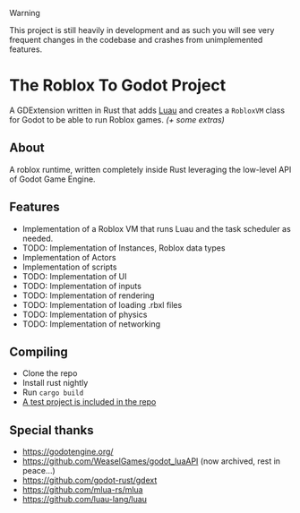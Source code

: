 > [!WARNING]
> This project is still heavily in development and as such you will see very frequent changes in the codebase and crashes from unimplemented features.

# The Roblox To Godot Project

A GDExtension written in Rust that adds [Luau](https://luau-lang.org) and creates a `RobloxVM` class for Godot to be able to run Roblox games.
*(+ some extras)*

About
-----
A roblox runtime, written completely inside Rust leveraging the low-level API of Godot Game Engine.

Features
--------
- Implementation of a Roblox VM that runs Luau and the task scheduler as needed.
- TODO: Implementation of Instances, Roblox data types
- Implementation of Actors
- Implementation of scripts
- TODO: Implementation of UI
- TODO: Implementation of inputs
- TODO: Implementation of rendering
- TODO: Implementation of loading .rbxl files
- TODO: Implementation of physics
- TODO: Implementation of networking

Compiling
------------
- Clone the repo
- Install rust nightly
- Run `cargo build`
- [A test project is included in the repo](https://github.com/roblox-to-godot-project/roblox-to-godot-project/tree/master/godot)

**Special thanks**
------
- https://godotengine.org/
- https://github.com/WeaselGames/godot_luaAPI (now archived, rest in peace...)
- https://github.com/godot-rust/gdext
- https://github.com/mlua-rs/mlua
- https://github.com/luau-lang/luau
